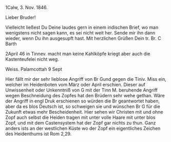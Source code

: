  1Calw, 3. Nov. 1846.

Lieber Bruder!

Vielleicht ließest Du Deine laudes gern in einem indischen Brief, wo man wenigstens nicht sagen kann, es sei nicht weit her. Sende mir ihn dann wieder, wenn Du ihn ausgesupft hast.
 Mit herzlichen Grüßen
 Dein tr. Br.
 C Barth


2April 46 in Tinnev. macht man keine Kahlköpfe kriegt aber auch die Kastenteufelei nicht weg.

Weiss. Palamcottah 9 Sept

Hier fällt mir der sehr lieblose Angriff von Br Gund gegen die Tiniv. Miss ein, welcher im Heidenboten vom März oder April erschien. Dieser auf Unwissenheit oder Unkenntniß von G mit der Tinn M. beruhende Angriff wegen Beschneidung des Zopfes hat den Brüdern sehr wehe gethan. Wäre der Angriff in engl Druk erschienen so würden die Br geantwortet haben, aber da es blos Deutsch ist, so schweigen sie und wünschen Br G für die Zukunft etwas mehr Bescheidenheit. Hier sehen wir Christen mit und ohne Zopf auch selbst die Heiden tragen mit unter volle Haare mit unter blos Zopf, und mit dem Castensystem hat der Zopf gar nichts zu thun. Ganz anders ists an der westlichen Küste wo der Zopf ein eigentliches Zeichen des Heidenthums ist Rom 2,29.
